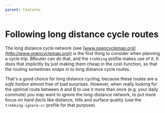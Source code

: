 ```yaml
---
parent: Features
---
```


# Following long distance cycle routes

The long distance cycle network (see
[www.opencyclemap.org](http://www.opencyclemap.org)) is the first thing to
consider when planning a cycle trip. BRouter can do that, and the `trekking`
profile makes use of it. It does that implicitly by just making them cheap in
the cost-function, so that the routing sometimes *snaps in* to long distance
cycle routes.

That's a good choice for long distance cycling, because these routes are a *safe
harbor* almost free of bad surprises. However, when really looking for the
*optimal* route between A and B to use it more than once (e.g. your daily
commute) you may want to ignore the long-distance network, to put more focus on
*hard-facts* like distance, hills and surface quality (use the
`trekking-ignore-cr` profile for that purpose).

